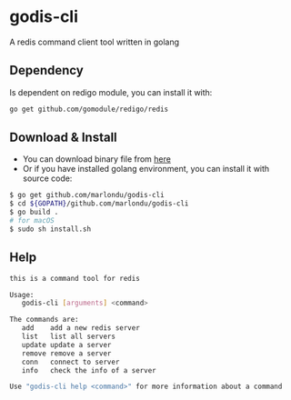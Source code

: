# godis-cli
A redis command client tool written in golang

## Dependency

Is dependent on redigo module, you can install it with:

```sh
go get github.com/gomodule/redigo/redis
```

## Download & Install
- You can download binary file from [here](https://github.com/marlondu/godis-cli/releases)
- Or if you have installed golang environment, you can install it with source code:

```sh
$ go get github.com/marlondu/godis-cli
$ cd ${GOPATH}/github.com/marlondu/godis-cli
$ go build .
# for macOS
$ sudo sh install.sh
```

## Help

```sh
this is a command tool for redis

Usage:
   godis-cli [arguments] <command>

The commands are:
   add    add a new redis server
   list   list all servers
   update update a server
   remove remove a server
   conn   connect to server
   info   check the info of a server

Use "godis-cli help <command>" for more information about a command
```

